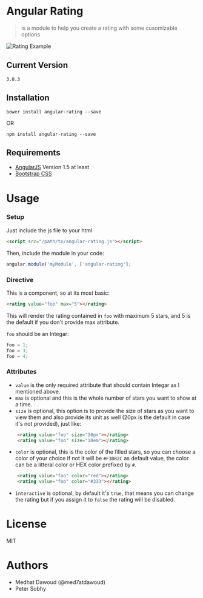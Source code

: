 # Angular Rating 

> is a module to help you create a rating with some cusomizable options

![Rating Example](http://i.imgur.com/IRdJuov.jpg)

Current Version
---------------
```
3.0.3
```

Installation
------------
```
bower install angular-rating --save
```
OR
```
npm install angular-rating --save
```

Requirements
------------

- [AngularJS](http://angularjs.org) Version 1.5 at least
- [Bootstrap CSS](http://getbootstrap.com) 

Usage
=====

### Setup

Just include the js file to your html

```html
<script src="/path/to/angular-rating.js"></script>
```

Then, include the module in your code:

```javascript
angular.module('myModule', ['angular-rating'];
```

### Directive

This is a component, so at its most basic:

```html
<rating value="foo" max="5"></rating>
```

This will render the rating contained in `foo` with maximum 5 stars, and 5 is the default if you don't provide max attribute.

`foo` should be an Integar:

```javascript
foo = 1;
foo = 3;
foo = 4;
```

### Attributes

- `value` is the only required attribute that should contain Integar as I mentioned above.
- `max` is optional and this is the whole number of stars you want to show at a time.
- `size` is optional, this option is to provide the size of stars as you want to view them and also provide its unit as well (20px is the default in case it's not provided), just like:
```html
    <rating value="foo" size="30px"></rating>
    <rating value="foo" size="10em"></rating>
```
- `color` is optional, this is the color of the filled stars, so you can choose a color of your choice if not it will be `#F3D82C` as default value, 
the color can be a litteral color or HEX color prefixed by `#`.
```html
    <rating value="foo" color="red"></rating>
    <rating value="foo" color="#333"></rating>
```
- `interactive` is optional, by default it's `true`, that means you can change the rating but if you assign it to `false` the rating will be disabled.

License
=======

MIT

Authors
=======

- Medhat Dawoud (@med7atdawoud)
- Peter Sobhy
